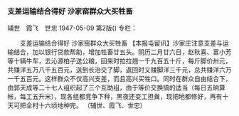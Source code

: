 ### 支差运输结合得好  沙家窑群众大买牲畜
辅世　霞飞　世忠
1947-05-09
第2版()
专栏：

　　支差运输结合得好
    沙家窑群众大买牲畜
    【本报屯留讯】沙家庄注意支差与运输结合，加以银行贷款帮助，增加牲畜廿五头。阴历二月廿六日，赵秋喜、富小芳等十辆牛车，去沁源柏子送公粮，回来时拉拉翘一千九百五十斤，每斤脚价卅元，共赚洋五万八千五百元，送到长治交了脚，返回时又赚脚洋三千元，总共赚洋六万一千五百元。这样群众不仅高兴支差，而且高兴买牲口。同时在群众自由结合下，由郭天成等二十七人组织起了三个互助组，由于等价交换搞的适当（每日五晌算帐，每工五升米），现各组都竞争下种，黑夜还变工担粪，现把地都修好，再有十天可把全村十六顷地种完。
                （辅世、霞飞、世忠）
